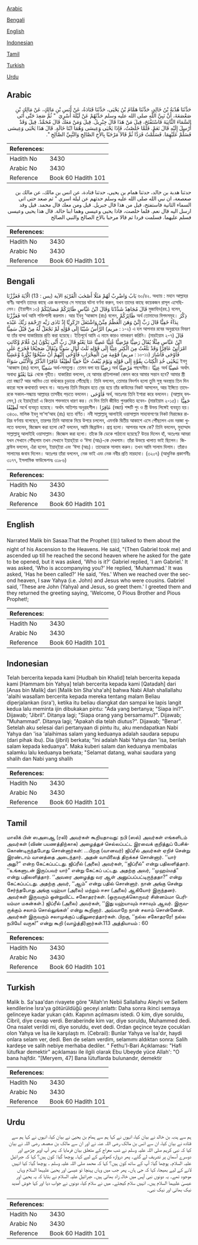 [Arabic](#arabic)

[Bengali](#bengali)

[English](#english)

[Indonesian](#indonesian)

[Tamil](#tamil)

[Turkish](#turkish)

[Urdu](#urdu)

## Arabic


<div dir="rtl" lang="ar" style={{fontSize:'larger',backgroundColor:'#f8f9fa',padding:20}}>
حَدَّثَنَا هُدْبَةُ بْنُ خَالِدٍ، حَدَّثَنَا هَمَّامُ بْنُ يَحْيَى، حَدَّثَنَا قَتَادَةُ، عَنْ أَنَسِ بْنِ مَالِكٍ، عَنْ مَالِكِ بْنِ صَعْصَعَةَ، أَنَّ نَبِيَّ اللَّهِ صلى الله عليه وسلم حَدَّثَهُمْ عَنْ لَيْلَةَ أُسْرِيَ ‏ "‏ ثُمَّ صَعِدَ حَتَّى أَتَى السَّمَاءَ الثَّانِيَةَ فَاسْتَفْتَحَ، قِيلَ مَنْ هَذَا قَالَ جِبْرِيلُ‏.‏ قِيلَ وَمَنْ مَعَكَ قَالَ مُحَمَّدٌ‏.‏ قِيلَ وَقَدْ أُرْسِلَ إِلَيْهِ قَالَ نَعَمْ‏.‏ فَلَمَّا خَلَصْتُ، فَإِذَا يَحْيَى وَعِيسَى وَهُمَا ابْنَا خَالَةٍ‏.‏ قَالَ هَذَا يَحْيَى وَعِيسَى فَسَلِّمْ عَلَيْهِمَا‏.‏ فَسَلَّمْتُ فَرَدَّا ثُمَّ قَالاَ مَرْحَبًا بِالأَخِ الصَّالِحِ وَالنَّبِيِّ الصَّالِحِ ‏"‏‏.‏
</div>
<div style={{backgroundColor:'#f8f9fa',padding:20, marginBottom: 10}}><table> <thead> <tr> <th>References:</th> <th></th> </tr> </thead> <tbody><tr><td>Hadith No</td><td>3430</td></tr><tr><td>Arabic No</td><td>3430</td></tr><tr><td>Reference</td><td>Book 60 Hadith 101</td></tr></tbody></table></div>


<div dir="rtl" lang="ar" style={{fontSize:'larger',backgroundColor:'#f8f9fa',padding:20}}>
حدثنا هدبة بن خالد، حدثنا همام بن يحيى، حدثنا قتادة، عن انس بن مالك، عن مالك بن صعصعة، ان نبي الله صلى الله عليه وسلم حدثهم عن ليلة اسري " ثم صعد حتى اتى السماء الثانية فاستفتح، قيل من هذا قال جبريل. قيل ومن معك قال محمد. قيل وقد ارسل اليه قال نعم. فلما خلصت، فاذا يحيى وعيسى وهما ابنا خالة. قال هذا يحيى وعيسى فسلم عليهما. فسلمت فردا ثم قالا مرحبا بالاخ الصالح والنبي الصالح
</div>
<div style={{backgroundColor:'#f8f9fa',padding:20, marginBottom: 10}}><table> <thead> <tr> <th>References:</th> <th></th> </tr> </thead> <tbody><tr><td>Hadith No</td><td>3430</td></tr><tr><td>Arabic No</td><td>3430</td></tr><tr><td>Reference</td><td>Book 60 Hadith 101</td></tr></tbody></table></div>

## Bengali


<div dir="ltr" lang="bn" style={{fontSize:'larger',backgroundColor:'#f8f9fa',padding:20}}>
بَابُ وَاضْرِبْ لَهُمْ مَثَلًا أَصْحٰبَ الْقَرْيَةِ الآية (يس : 13) الْآيَةَ فَعَزَّزْنَا ৬০/৪২. অধ্যায় : মহান আল্লাহর বাণীঃ আপনি তাদের কাছে এক জনপদের সে সময়ের ঘটনা বর্ণনা করুন, যখন তাদের কাছে কয়েকজন রাসূল এসেছিলেন। (ইয়াসীন ১৩) قَالَ مُجَاهِدٌ شَدَّدْنَا وَقَالَ ابْنُ عَبَّاسٍ طَائِرُكُمْ مَصَائِبُكُمْ মুজাহিদ(রহ.) বলেন, فَعَزَّزْنَا অর্থ আমি শক্তিশালী করলাম। আর ইবনু ‘আব্বাস (রাঃ) বলেন, طَائِرُكُمْ অর্থ তোমাদের বিপদসমূহ। ذِكْرُ رَحْمَةِ رَبِّكَ عَبْدَهচ زَكَرِيَّا إِذْ نَادٰى رَبَّهচ نِدَآءً خَفِيًّا قَالَ رَبِّ إِنِّيْ وَهَنَ الْعَظْمُ مِنِّيْ وَاشْتَعَلَ الرَّأْسُ شَيْبًا إِلَى قَوْلِهِ لَمْ نَجْعَلْ لَّهُ مِنْ قَبْلُ سَمِيًّا (مريم : ১-২) এ হল আপনার রবের অনুগ্রহের বিবরণ যা তাঁর বান্দা যাকারিয়ার প্রতি করা হয়েছে। ইতিপূর্বে আমি এ নামে কারও নামকরণ করিনি। (মারইয়াম ২-৭) قَالَ ابْنُ عَبَّاسٍ مِثْلًا يُقَالُ رَضِيًّا مَرْضِيًّا عُتِيًّا عَصِيًّا عَتَا يَعْتُو قَالَ رَبِّ أَنَّى يَكُوْنُ لِيْ غُلَامٌ وَّكَانَتِ امْرَأَتِيْ عَاقِرًا وَقَدْ بَلَغْتُ مِنَ الْكِبَرِ عِتِيًّا إِلَى قَوْلِهِ ثَلٰثَ لَيَالٍ سَوِيًّا وَيُقَالُ صَحِيْحًا فَخَرَجَ عَلٰى قَوْمِهٰ مِنَ الْمِحْرَابِ فَأَوْحٰى إِلَيْهِمْ أَنْ سَبِّحُوْا بُكْرَةً وَّعَشِيًّا (مريم : ১০-১১) فَأَوْحَى فَأَشَارَ يٰيَحْيٰى خُذِ الْكِتَابَ بِقُوَّةٍ إِلَى قَوْلِهِ وَيَوْمَ يُبْعَثُ حَيًّا حَفِيًّا لَطِيْفًا عَاقِرًا الذَّكَرُ وَالْأُنْثَى سَوَاءٌ ইবনু ‘আব্বাস (রাঃ) বলেন, سَمِيَّا অর্থ-সমতুল্য। তেমন বলা হয় رَضِيَّا অর্থ مَرْضِيَّا পছন্দনীয়। عِتِيَّا অর্থ عَصِيَّا অর্থাৎ অবাধ্য عَتَا يَعْتُوْ থেকে গৃহীত। যাকারিয়া বললেন, হে আমার প্রতিপালক! কেমন করে আমার সন্তান হবে? আমার স্ত্রী তো বন্ধ্যা? আর আমিও তো বার্ধক্যের চূড়ান্তে পৌঁছেছি। তিনি বললেন, তোমার নিদর্শন হলো তুমি সুস্থ অবস্থায় তিন দিন কারো সঙ্গে কথাবার্তা বলবে না। অতঃপর তিনি মিহরাব হতে বের হয়ে তাঁর কাউমের নিকট আসলেন, আর ইঙ্গিতে তাদেরকে সকাল-সন্ধ্যায় আল্লাহর তাসবীহ পড়তে বললেন। فَأَوْحَى অর্থ, অতঃপর তিনি ইশারা করে বললেন। (আল্লাহ্ বললেন,) হে ইয়াহ্ইয়া! এ কিতাব শক্তভাবে ধারণ কর। যে দিন তিনি জীবিত পুনরুত্থিত হবেন- (মারইয়াম ২-১৫)। حَفِيًّا لَطِيْفًا অর্থে ব্যবহৃত হয়েছে। অর্থাৎ অতিশয় অনুগ্রহশীল। عَاقِرًا (বন্ধ্যা) শব্দটি পুং ও স্ত্রী উভয় লিঙ্গেই ব্যবহৃত হয়। ৩৪৩০. মালিক ইবনু সা‘সা‘আহ (রাঃ) হতে বর্ণিত। নবী সাল্লাল্লাহু আলাইহি ওয়াসাল্লাম সাহাবাগণের নিকট মিরাজের রাত্রির বর্ণনায় বলেছেন, তারপর তিনি আমাকে নিয়ে উপরে চললেন, এমনকি দ্বিতীয় আকাশে এসে পৌঁছলেন এবং দরজা খুলতে বললেন, জিজ্ঞেস করা হলো কে? বললেন, আমি জিব্রাঈল। প্রশ্ন হলো। আপনার সঙ্গে কে? তিনি বললেন, মুহাম্মাদ সাল্লাল্লাহু আলাইহি ওয়াসাল্লাম। জিজ্ঞেস করা হলো। তাঁকে কি ডেকে পাঠানো হয়েছে? উত্তর দিলেন হাঁ, অতঃপর আমরা যখন সেখানে পৌঁছলাম তখন সেখানে ইয়াহ্ইয়া ও ‘ঈসা (আঃ)-কে দেখলাম। তাঁরা উভয়ে খালাত ভাই ছিলেন। জিব্রাঈল বললেন, এঁরা হলেন, ইয়াহ্ইয়া এবং ‘ঈসা (আঃ)। তাদেরকে সালাম করুন। তখন আমি সালাম দিলাম। তাঁরাও সালামের জবাব দিলেন। অতঃপর তাঁরা বললেন, নেক ভাই এবং নেক নবীর প্রতি মারহাবা। (৩২০৭) (আধুনিক প্রকাশনীঃ ৩১৭৭, ইসলামিক ফাউন্ডেশনঃ ৩১৮৬)
</div>
<div style={{backgroundColor:'#f8f9fa',padding:20, marginBottom: 10}}><table> <thead> <tr> <th>References:</th> <th></th> </tr> </thead> <tbody><tr><td>Hadith No</td><td>3430</td></tr><tr><td>Arabic No</td><td>3430</td></tr><tr><td>Reference</td><td>Book 60 Hadith 101</td></tr></tbody></table></div>

## English


<div dir="ltr" lang="en" style={{fontSize:'larger',backgroundColor:'#f8f9fa',padding:20}}>
Narrated Malik bin Sasaa:That the Prophet (ﷺ) talked to them about the night of his Ascension to the Heavens. He said, "(Then Gabriel took me) and ascended up till he reached the second heaven where he asked for the gate to be opened, but it was asked, 'Who is it?' Gabriel replied, 'I am Gabriel.' It was asked, 'Who is accompanying you?' He replied, 'Muhammad.' It was asked, 'Has he been called?' He said, 'Yes.' When we reached over the second heaven, I saw Yahya (i.e. John) and Jesus who were cousins. Gabriel said, 'These are John (Yahya) and Jesus, so greet them.' I greeted them and they returned the greeting saying, 'Welcome, O Pious Brother and Pious Prophet!;
</div>
<div style={{backgroundColor:'#f8f9fa',padding:20, marginBottom: 10}}><table> <thead> <tr> <th>References:</th> <th></th> </tr> </thead> <tbody><tr><td>Hadith No</td><td>3430</td></tr><tr><td>Arabic No</td><td>3430</td></tr><tr><td>Reference</td><td>Book 60 Hadith 101</td></tr></tbody></table></div>

## Indonesian


<div dir="ltr" lang="id" style={{fontSize:'larger',backgroundColor:'#f8f9fa',padding:20}}>
Telah bercerita kepada kami [Hudbah bin Khalid] telah bercerita kepada kami [Hammam bin Yahya] telah bercerita kepada kami [Qatadah] dari [Anas bin Malik] dari [Malik bin Sha'sha'ah] bahwa Nabi Allah shallallahu 'alaihi wasallam bercerita kepada mereka tentang malam Beliau diperjalankan (isra'), ketika itu beliau diangkat dan sampai ke lapis langit kedua lalu meminta ijin dibukakan pintu: "Ada yang bertanya; "Siapa ini?". Dijawab; "Jibril". Ditanya lagi; "Siapa orang yang bersamamu?". Dijawab; "Muhammad". Ditanya lagi; "Apakah dia telah diutus?". Dijawab; "Benar". Setelah aku selesai dari pertanyaan di pintu itu, aku mendapatkan Nabi Yahya dan 'isa 'alaihimas salam yang keduanya adalah saudara sepupu (dari pihak ibu). Dia (jibril) berkata; "Ini adalah Nabi Yahya dan 'isa, berilah salam kepada keduanya". Maka kuberi salam dan keduanya membalas salamku lalu keduanya berkata; "Selamat datang, wahai saudara yang shalih dan Nabi yang shalih
</div>
<div style={{backgroundColor:'#f8f9fa',padding:20, marginBottom: 10}}><table> <thead> <tr> <th>References:</th> <th></th> </tr> </thead> <tbody><tr><td>Hadith No</td><td>3430</td></tr><tr><td>Arabic No</td><td>3430</td></tr><tr><td>Reference</td><td>Book 60 Hadith 101</td></tr></tbody></table></div>

## Tamil


<div dir="ltr" lang="ta" style={{fontSize:'larger',backgroundColor:'#f8f9fa',padding:20}}>
மாலிக் பின் ஸஅஸஆ (ரலி) அவர்கள் கூறியதாவது: நபி (ஸல்) அவர்கள் எங்களிடம் அவர்கள் (விண் பயணத்திற்காக) அழைத்துச் செல்லப்பட்ட இரவைக் குறித்துப் பேசிக்கொண்டிருந்தபோது சொன்னார்கள்: ...பிறகு (வானவர்) ஜிப்ரீல் அவர்கள் ஏறிச் சென்று இரண்டாம் வானத்தை அடைந்தார். அதன் வாயிலைத் திறக்கச் சொன்னார். ‘‘யார் அது?” என்ற கேட்கப்பட்டது. ஜிப்ரீல் (அலை) அவர்கள், ‘‘ஜிப்ரீல்” என்று பதிலளித்தார். ‘‘உங்களுடன் இருப்பவர் யார்” என்று கேட்கப் பட்டது. அதற்கு அவர், ‘‘முஹம்மத்” என்று பதிலளித்தார். ‘‘அவரை அழைத்து வர ஆள் அனுப்பப்பட்டிருந்ததா?” என்று கேட்கப்பட்டது. அதற்கு அவர், ‘‘ஆம்” என்று பதில் சொன்னார். நான் அங்கு சென்று சேர்ந்தபோது அங்கு யஹ்யா (அலை) மற்றும் ஈசா (அலை) ஆகியோர் இருந்தனர். அவர்கள் இருவரும் ஒன்றுவிட்ட சகோதரர்கள். (ஒருவருக்கொருவர் சின்னம்மா பெரியம்மா மகன்கள்.) ஜிப்ரீல் (அலை) அவர்கள், ‘‘இது யஹ்யாவும் ஈசாவும் ஆவர். இருவருக்கும் சலாம் சொல்லுங்கள்’ என்று கூறினார். அவ்வாறே நான் சலாம் சொன்னேன். அவர்கள் இருவரும் சலாமுக்குப் பதிலுரைத்தார்கள். பிறகு, ‘‘நல்ல சகோதரரே! நல்ல நபியே! வருக!” என்று கூறி (வாழ்த்தி)னார்கள்.113 அத்தியாயம் : 60
</div>
<div style={{backgroundColor:'#f8f9fa',padding:20, marginBottom: 10}}><table> <thead> <tr> <th>References:</th> <th></th> </tr> </thead> <tbody><tr><td>Hadith No</td><td>3430</td></tr><tr><td>Arabic No</td><td>3430</td></tr><tr><td>Reference</td><td>Book 60 Hadith 101</td></tr></tbody></table></div>

## Turkish


<div dir="ltr" lang="tr" style={{fontSize:'larger',backgroundColor:'#f8f9fa',padding:20}}>
Malik b. Sa'saa'dan rivayete göre "Allah'ın Nebii Sallallahu Aleyhi ve Sellem kendilerine İsra'ya götürüldüğü geceyi anlattı: Daha sonra ikinci semaya gelinceye kadar yukarı çıktı. Kapının açılmasını istedi. O kim, diye soruldu, Cibril, diye cevap verdi. Beraberinde kim var, diye soruldu, Muhammed dedi. Ona nsalet verildi mi, diye soruldu, evet dedi. Ordan geçince teyze çocukları olon Yahya ve İsa ile karşılaştı m. (Cebrail): Bunlar Yahya ve İsa'dır, haydi onlara selam ver, dedi. Ben de selam verdim, selamımı aldıktan sonra: Salih kardeşe ve salih nebiye merhaba dediler. " Fethu'l-Bari Açıklaması: "Hafi lütufkar demektir" açıklaması ile ilgili olarak Ebu Ubeyde yüce Allah': "O bana hajfdir. "[Meryem, 47] Bana lütuflarda bulunandır, demektir
</div>
<div style={{backgroundColor:'#f8f9fa',padding:20, marginBottom: 10}}><table> <thead> <tr> <th>References:</th> <th></th> </tr> </thead> <tbody><tr><td>Hadith No</td><td>3430</td></tr><tr><td>Arabic No</td><td>3430</td></tr><tr><td>Reference</td><td>Book 60 Hadith 101</td></tr></tbody></table></div>

## Urdu


<div dir="rtl" lang="ur" style={{fontSize:'larger',backgroundColor:'#f8f9fa',padding:20}}>
ہم سے ہدبہ بن خالد نے بیان کیا، انہوں نے کہا ہم سے ہمام بن یحییٰ نے بیان کیا، انہوں نے کہا ہم سے قتادہ نے بیان کیا، ان سے انس بن مالک رضی اللہ عنہ نے اور ان سے مالک بن صعصعہ رضی اللہ نے بیان کیا کہ نبی کریم صلی اللہ علیہ وسلم نے شب معراج کے متعلق بیان فرمایا کہ پھر آپ اوپر چڑھے اور دوسرے آسمان پر تشریف لے گئے۔ پھر دروازہ کھولنے کے لیے کہا۔ پوچھا گیا: کون ہیں؟ کہا کہ جبرائیل علیہ السلام۔ پوچھا گیا: آپ کے ساتھ کون ہیں؟ کہا کہ محمد صلی اللہ علیہ وسلم ۔ پوچھا گیا: کیا انہیں لانے کے لیے بھیجا، کہا کہ جی ہاں۔ پھر جب میں وہاں پہنچا تو عیسیٰ اور یحییٰ علیہما السلام وہاں موجود تھے۔ یہ دونوں نبی آپس میں خالہ زاد بھائی ہیں۔ جبرائیل علیہ السلام نے بتایا کہ یہ یحییٰ اور عیسیٰ علیہما السلام ہیں۔ انہیں سلام کیجئے۔ میں نے سلام کیا، دونوں نے جواب دیا اور کہا خوش آمدید نیک بھائی اور نیک نبی۔
</div>
<div style={{backgroundColor:'#f8f9fa',padding:20, marginBottom: 10}}><table> <thead> <tr> <th>References:</th> <th></th> </tr> </thead> <tbody><tr><td>Hadith No</td><td>3430</td></tr><tr><td>Arabic No</td><td>3430</td></tr><tr><td>Reference</td><td>Book 60 Hadith 101</td></tr></tbody></table></div>